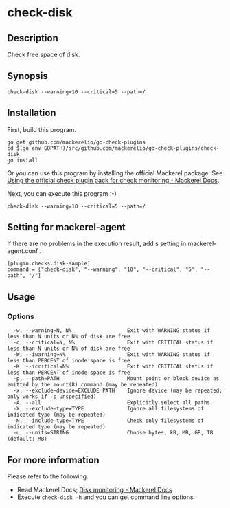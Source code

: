 # check-disk

## Description
Check free space of disk.

## Synopsis
```
check-disk --warning=10 --critical=5 --path=/
```

## Installation

First, build this program.

```
go get github.com/mackerelio/go-check-plugins
cd $(go env GOPATH)/src/github.com/mackerelio/go-check-plugins/check-disk
go install
```

Or you can use this program by installing the official Mackerel package. See [Using the official check plugin pack for check monitoring - Mackerel Docs](https://mackerel.io/docs/entry/howto/mackerel-check-plugins).


Next, you can execute this program :-)

```
check-disk --warning=10 --critical=5 --path=/
```


## Setting for mackerel-agent

If there are no problems in the execution result, add s setting in mackerel-agent.conf .

```
[plugin.checks.disk-sample]
command = ["check-disk", "--warning", "10", "--critical", "5", "--path", "/"]
```

## Usage
### Options

```
  -w, --warning=N, N%                  Exit with WARNING status if less than N units or N% of disk are free
  -c, --critical=N, N%                 Exit with CRITICAL status if less than N units or N% of disk are free
  -W, --iwarning=N%                    Exit with WARNING status if less than PERCENT of inode space is free
  -K, --icritical=N%                   Exit with CRITICAL status if less than PERCENT of inode space is free
  -p, --path=PATH                      Mount point or block device as emitted by the mount(8) command (may be repeated)
  -x, --exclude-device=EXCLUDE PATH    Ignore device (may be repeated; only works if -p unspecified)
  -A, --all                            Explicitly select all paths.
  -X, --exclude-type=TYPE              Ignore all filesystems of indicated type (may be repeated)
  -N, --include-type=TYPE              Check only filesystems of indicated type (may be repeated)
  -u, --units=STRING                   Choose bytes, kB, MB, GB, TB (default: MB)
```

## For more information
Please refer to the following.

- Read Mackerel Docs; [Disk monitoring - Mackerel Docs](https://mackerel.io/docs/entry/howto/check/disk)
- Execute `check-disk -h` and you can get command line options.
